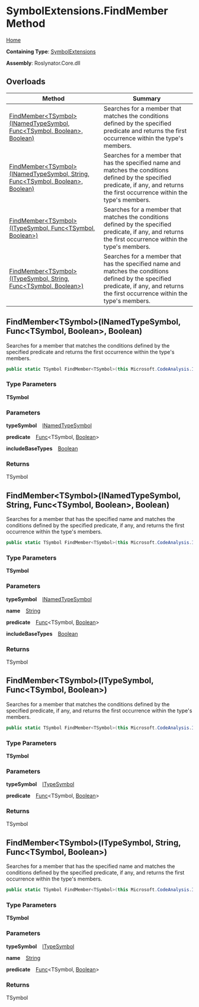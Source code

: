 # SymbolExtensions\.FindMember Method

[Home](../../../README.md)

**Containing Type**: [SymbolExtensions](../README.md)

**Assembly**: Roslynator\.Core\.dll

## Overloads

| Method | Summary |
| ------ | ------- |
| [FindMember\<TSymbol\>(INamedTypeSymbol, Func\<TSymbol, Boolean\>, Boolean)](#996682075) | Searches for a member that matches the conditions defined by the specified predicate and returns the first occurrence within the type's members\. |
| [FindMember\<TSymbol\>(INamedTypeSymbol, String, Func\<TSymbol, Boolean\>, Boolean)](#358208601) | Searches for a member that has the specified name and matches the conditions defined by the specified predicate, if any, and returns the first occurrence within the type's members\. |
| [FindMember\<TSymbol\>(ITypeSymbol, Func\<TSymbol, Boolean\>)](#2854901772) | Searches for a member that matches the conditions defined by the specified predicate, if any, and returns the first occurrence within the type's members\. |
| [FindMember\<TSymbol\>(ITypeSymbol, String, Func\<TSymbol, Boolean\>)](#3171999706) | Searches for a member that has the specified name and matches the conditions defined by the specified predicate, if any, and returns the first occurrence within the type's members\. |

<a id="996682075"></a>

## FindMember\<TSymbol\>\(INamedTypeSymbol, Func\<TSymbol, Boolean\>, Boolean\) 

  
Searches for a member that matches the conditions defined by the specified predicate and returns the first occurrence within the type's members\.

```csharp
public static TSymbol FindMember<TSymbol>(this Microsoft.CodeAnalysis.INamedTypeSymbol typeSymbol, Func<TSymbol, bool> predicate, bool includeBaseTypes = false) where TSymbol : Microsoft.CodeAnalysis.ISymbol
```

### Type Parameters

**TSymbol**

### Parameters

**typeSymbol** &ensp; [INamedTypeSymbol](https://docs.microsoft.com/en-us/dotnet/api/microsoft.codeanalysis.inamedtypesymbol)

**predicate** &ensp; [Func](https://docs.microsoft.com/en-us/dotnet/api/system.func-2)\<TSymbol, [Boolean](https://docs.microsoft.com/en-us/dotnet/api/system.boolean)\>

**includeBaseTypes** &ensp; [Boolean](https://docs.microsoft.com/en-us/dotnet/api/system.boolean)

### Returns

TSymbol

<a id="358208601"></a>

## FindMember\<TSymbol\>\(INamedTypeSymbol, String, Func\<TSymbol, Boolean\>, Boolean\) 

  
Searches for a member that has the specified name and matches the conditions defined by the specified predicate, if any, and returns the first occurrence within the type's members\.

```csharp
public static TSymbol FindMember<TSymbol>(this Microsoft.CodeAnalysis.INamedTypeSymbol typeSymbol, string name, Func<TSymbol, bool> predicate = null, bool includeBaseTypes = false) where TSymbol : Microsoft.CodeAnalysis.ISymbol
```

### Type Parameters

**TSymbol**

### Parameters

**typeSymbol** &ensp; [INamedTypeSymbol](https://docs.microsoft.com/en-us/dotnet/api/microsoft.codeanalysis.inamedtypesymbol)

**name** &ensp; [String](https://docs.microsoft.com/en-us/dotnet/api/system.string)

**predicate** &ensp; [Func](https://docs.microsoft.com/en-us/dotnet/api/system.func-2)\<TSymbol, [Boolean](https://docs.microsoft.com/en-us/dotnet/api/system.boolean)\>

**includeBaseTypes** &ensp; [Boolean](https://docs.microsoft.com/en-us/dotnet/api/system.boolean)

### Returns

TSymbol

<a id="2854901772"></a>

## FindMember\<TSymbol\>\(ITypeSymbol, Func\<TSymbol, Boolean\>\) 

  
Searches for a member that matches the conditions defined by the specified predicate, if any, and returns the first occurrence within the type's members\.

```csharp
public static TSymbol FindMember<TSymbol>(this Microsoft.CodeAnalysis.ITypeSymbol typeSymbol, Func<TSymbol, bool> predicate = null) where TSymbol : Microsoft.CodeAnalysis.ISymbol
```

### Type Parameters

**TSymbol**

### Parameters

**typeSymbol** &ensp; [ITypeSymbol](https://docs.microsoft.com/en-us/dotnet/api/microsoft.codeanalysis.itypesymbol)

**predicate** &ensp; [Func](https://docs.microsoft.com/en-us/dotnet/api/system.func-2)\<TSymbol, [Boolean](https://docs.microsoft.com/en-us/dotnet/api/system.boolean)\>

### Returns

TSymbol

<a id="3171999706"></a>

## FindMember\<TSymbol\>\(ITypeSymbol, String, Func\<TSymbol, Boolean\>\) 

  
Searches for a member that has the specified name and matches the conditions defined by the specified predicate, if any, and returns the first occurrence within the type's members\.

```csharp
public static TSymbol FindMember<TSymbol>(this Microsoft.CodeAnalysis.ITypeSymbol typeSymbol, string name, Func<TSymbol, bool> predicate = null) where TSymbol : Microsoft.CodeAnalysis.ISymbol
```

### Type Parameters

**TSymbol**

### Parameters

**typeSymbol** &ensp; [ITypeSymbol](https://docs.microsoft.com/en-us/dotnet/api/microsoft.codeanalysis.itypesymbol)

**name** &ensp; [String](https://docs.microsoft.com/en-us/dotnet/api/system.string)

**predicate** &ensp; [Func](https://docs.microsoft.com/en-us/dotnet/api/system.func-2)\<TSymbol, [Boolean](https://docs.microsoft.com/en-us/dotnet/api/system.boolean)\>

### Returns

TSymbol


